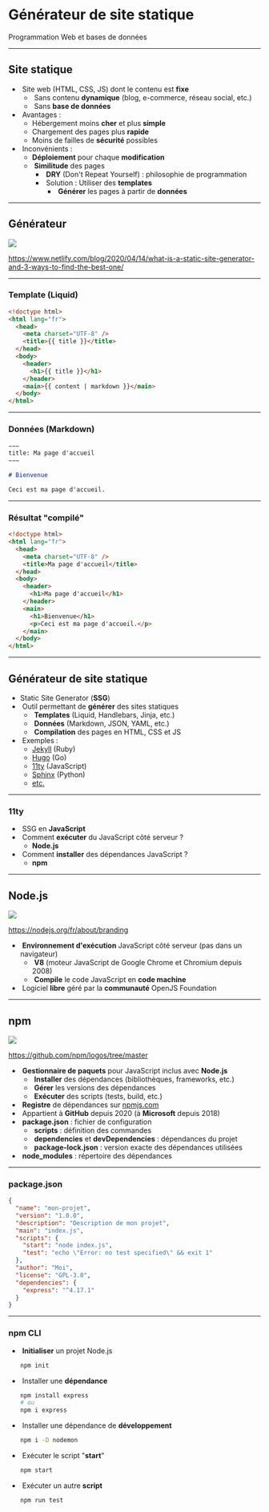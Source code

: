 # Générateur de site statique

Programmation Web et bases de données

---

## Site statique

- &shy;<!-- .element: class="fragment" --> Site web (HTML, CSS, JS) dont le contenu est **fixe**
  - &shy;<!-- .element: class="fragment" --> Sans contenu **dynamique** (blog, e-commerce, réseau social, etc.)
  - &shy;<!-- .element: class="fragment" --> Sans **base de données**
- &shy;<!-- .element: class="fragment" --> Avantages :
  - Hébergement moins **cher** et plus **simple**
  - Chargement des pages plus **rapide**
  - Moins de failles de **sécurité** possibles
- &shy;<!-- .element: class="fragment" --> Inconvénients :
  - **Déploiement** pour chaque **modification**
  - &shy;<!-- .element: class="fragment" --> **Similitude** des pages
    - &shy;<!-- .element: class="fragment" --> **DRY** (Don't Repeat Yourself) : philosophie de programmation
    - &shy;<!-- .element: class="fragment" --> Solution : Utiliser des **templates**
      - &shy;<!-- .element: class="fragment" --> **Générer** les pages à partir de **données**

---

## Générateur

![](https://www.netlify.com/v3/img/blog/ssg-host-flow.png) <!-- .element: class="full" -->

https://www.netlify.com/blog/2020/04/14/what-is-a-static-site-generator-and-3-ways-to-find-the-best-one/ <!-- .element: class="reference" -->

---

### Template (Liquid)

```html
<!doctype html>
<html lang="fr">
  <head>
    <meta charset="UTF-8" />
    <title>{{ title }}</title>
  </head>
  <body>
    <header>
      <h1>{{ title }}</h1>
    </header>
    <main>{{ content | markdown }}</main>
  </body>
</html>
```

---

### Données (Markdown)

```markdown
−−−
title: Ma page d'accueil
−−−

# Bienvenue

Ceci est ma page d'accueil.
```

---

### Résultat "compilé"

```html
<!doctype html>
<html lang="fr">
  <head>
    <meta charset="UTF-8" />
    <title>Ma page d'accueil</title>
  </head>
  <body>
    <header>
      <h1>Ma page d'accueil</h1>
    </header>
    <main>
      <h1>Bienvenue</h1>
      <p>Ceci est ma page d'accueil.</p>
    </main>
  </body>
</html>
```

---

## Générateur de site statique

- Static Site Generator (**SSG**)
- &shy;<!-- .element: class="fragment" --> Outil permettant de **générer** des sites statiques
  - &shy;<!-- .element: class="fragment" --> **Templates** (Liquid, Handlebars, Jinja, etc.)
  - &shy;<!-- .element: class="fragment" --> **Données** (Markdown, JSON, YAML, etc.)
  - &shy;<!-- .element: class="fragment" --> **Compilation** des pages en HTML, CSS et JS
- &shy;<!-- .element: class="fragment" --> Exemples :
  - [Jekyll](https://jekyllrb.com/) (Ruby)
  - [Hugo](https://gohugo.io/) (Go)
  - [11ty](https://www.11ty.dev/) (JavaScript)
  - [Sphinx](https://www.sphinx-doc.org/) (Python)
  - [etc.](https://jamstack.org/generators/)

---

### 11ty

- &shy;<!-- .element: class="fragment" --> SSG en **JavaScript**
- &shy;<!-- .element: class="fragment" --> Comment **exécuter** du JavaScript côté serveur ?
  - **Node.js**
- &shy;<!-- .element: class="fragment" --> Comment **installer** des dépendances JavaScript ?
  - **npm**

---

## Node.js

![](https://nodejs.org/static/logos/nodejsDark.svg) <!-- .element: height="128px" -->

https://nodejs.org/fr/about/branding <!-- .element: class="reference" -->

- &shy;<!-- .element: class="fragment" --> **Environnement d'exécution** JavaScript côté serveur (pas dans un navigateur)
  - &shy;<!-- .element: class="fragment" --> **V8** (moteur JavaScript de Google Chrome et Chromium depuis 2008)
  - &shy;<!-- .element: class="fragment" --> **Compile** le code JavaScript en **code machine**
- &shy;<!-- .element: class="fragment" --> Logiciel **libre** géré par la **communauté** OpenJS Foundation

---

## npm

![](https://raw.githubusercontent.com/npm/logos/refs/heads/master/npm%20logo/npm-logo-red.svg) <!-- .element: height="64px" -->

https://github.com/npm/logos/tree/master <!-- .element: class="reference" -->

- &shy;<!-- .element: class="fragment" --> **Gestionnaire de paquets** pour JavaScript inclus avec **Node.js**
  - &shy;<!-- .element: class="fragment" --> **Installer** des dépendances (bibliothèques, frameworks, etc.)
  - &shy;<!-- .element: class="fragment" --> **Gérer** les versions des dépendances
  - &shy;<!-- .element: class="fragment" --> **Exécuter** des scripts (tests, build, etc.)
- &shy;<!-- .element: class="fragment" --> **Registre** de dépendances sur [npmjs.com](https://www.npmjs.com/)
- &shy;<!-- .element: class="fragment" --> Appartient à **GitHub** depuis 2020 (à **Microsoft** depuis 2018)
- &shy;<!-- .element: class="fragment" --> **package.json** : fichier de configuration
  - &shy;<!-- .element: class="fragment" --> **scripts** : définition des commandes
  - &shy;<!-- .element: class="fragment" --> **dependencies** et **devDependencies** : dépendances du projet
  - &shy;<!-- .element: class="fragment" --> **package-lock.json** : version exacte des dépendances utilisées
- &shy;<!-- .element: class="fragment" --> **node_modules** : répertoire des dépendances

---

### package.json

```json
{
  "name": "mon-projet",
  "version": "1.0.0",
  "description": "Description de mon projet",
  "main": "index.js",
  "scripts": {
    "start": "node index.js",
    "test": "echo \"Error: no test specified\" && exit 1"
  },
  "author": "Moi",
  "license": "GPL-3.0",
  "dependencies": {
    "express": "^4.17.1"
  }
}
```

---

### npm CLI

- &shy;<!-- .element: class="fragment" --> **Initialiser** un projet Node.js
  ```bash
  npm init
  ```
- &shy;<!-- .element: class="fragment" --> Installer une **dépendance**
  ```bash
  npm install express
  # ou
  npm i express
  ```
- &shy;<!-- .element: class="fragment" --> Installer une dépendance de **développement**
  ```bash
  npm i -D nodemon
  ```
- &shy;<!-- .element: class="fragment" --> Exécuter le script "**start**"
  ```bash
  npm start
  ```
- &shy;<!-- .element: class="fragment" --> Exécuter un autre **script**
  ```bash
  npm run test
  ```
